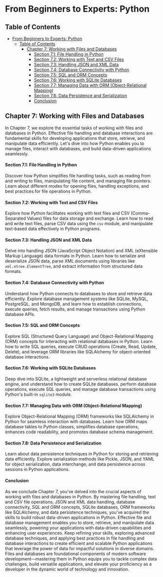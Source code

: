 # From Beginners to Experts: Python

## Table of Contents

- [From Beginners to Experts: Python](#from-beginners-to-experts-python)
  - [Table of Contents](#table-of-contents)
    - [Chapter 7: Working with Files and Databases](#chapter-7-working-with-files-and-databases)
      - [Section 7.1: File Handling in Python](#section-71-file-handling-in-python)
      - [Section 7.2: Working with Text and CSV Files](#section-72-working-with-text-and-csv-files)
      - [Section 7.3: Handling JSON and XML Data](#section-73-handling-json-and-xml-data)
      - [Section 7.4: Database Connectivity with Python](#section-74-database-connectivity-with-python)
      - [Section 7.5: SQL and ORM Concepts](#section-75-sql-and-orm-concepts)
      - [Section 7.6: Working with SQLite Databases](#section-76-working-with-sqlite-databases)
      - [Section 7.7: Managing Data with ORM (Object-Relational Mapping)](#section-77-managing-data-with-orm-object-relational-mapping)
      - [Section 7.8: Data Persistence and Serialization](#section-78-data-persistence-and-serialization)
      - [Conclusion](#conclusion)

## Chapter 7: Working with Files and Databases

In Chapter 7, we explore the essential tasks of working with files and databases in Python. Effective file handling and database interactions are fundamental skills for developing applications that store, retrieve, and manipulate data efficiently. Let's dive into how Python enables you to manage files, interact with databases, and build data-driven applications seamlessly.

#### Section 7.1: File Handling in Python

Discover how Python simplifies file handling tasks, such as reading from and writing to files, manipulating file content, and managing file pointers. Learn about different modes for opening files, handling exceptions, and best practices for file operations in Python.

#### Section 7.2: Working with Text and CSV Files

Explore how Python facilitates working with text files and CSV (Comma-Separated Values) files for data storage and exchange. Learn how to read and write text files, parse CSV data using the `csv` module, and manipulate text-based data effectively in Python programs.

#### Section 7.3: Handling JSON and XML Data

Delve into handling JSON (JavaScript Object Notation) and XML (eXtensible Markup Language) data formats in Python. Learn how to serialize and deserialize JSON data, parse XML documents using libraries like `xml.etree.ElementTree`, and extract information from structured data formats.

#### Section 7.4: Database Connectivity with Python

Understand how Python connects to databases to store and retrieve data efficiently. Explore database management systems like SQLite, MySQL, PostgreSQL, and MongoDB, and learn how to establish connections, execute queries, fetch results, and manage transactions using Python database APIs.

#### Section 7.5: SQL and ORM Concepts

Explore SQL (Structured Query Language) and Object-Relational Mapping (ORM) concepts for interacting with relational databases in Python. Learn how to write SQL queries, execute CRUD operations (Create, Read, Update, Delete), and leverage ORM libraries like SQLAlchemy for object-oriented database interactions.

#### Section 7.6: Working with SQLite Databases

Deep dive into SQLite, a lightweight and serverless relational database engine, and understand how to create SQLite databases, perform database operations, execute SQL queries, and manage database transactions using Python's built-in `sqlite3` module.

#### Section 7.7: Managing Data with ORM (Object-Relational Mapping)

Explore Object-Relational Mapping (ORM) frameworks like SQLAlchemy in Python for seamless interaction with databases. Learn how ORM maps database tables to Python classes, simplifies database operations, enhances code readability, and promotes database schema management.

#### Section 7.8: Data Persistence and Serialization

Learn about data persistence techniques in Python for storing and retrieving data efficiently. Explore serialization methods like Pickle, JSON, and YAML for object serialization, data interchange, and data persistence across sessions in Python applications.

#### Conclusion

As we conclude Chapter 7, you've delved into the crucial aspects of working with files and databases in Python. By mastering file handling, text and CSV file operations, JSON and XML data handling, database connectivity, SQL and ORM concepts, SQLite databases, ORM frameworks like SQLAlchemy, and data persistence techniques, you've acquired the skills to build robust data-driven applications in Python. Effective file and database management enables you to store, retrieve, and manipulate data seamlessly, powering your applications with data-driven capabilities and enhancing user experiences. Keep refining your skills, exploring advanced database techniques, and applying best practices in file handling and database interactions to create efficient and scalable Python applications that leverage the power of data for impactful solutions in diverse domains. Files and databases are foundational components of modern software development—mastering them in Python equips you to tackle complex data challenges, build versatile applications, and elevate your proficiency as a developer in the dynamic world of technology and innovation.